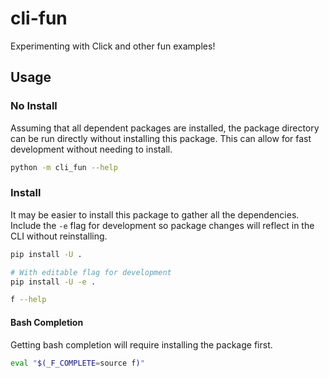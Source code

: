 # cli-fun
Experimenting with Click and other fun examples!


## Usage

### No Install

Assuming that all dependent packages are installed, the package directory can be
run directly without installing this package. This can allow for fast
development without needing to install.

```bash
python -m cli_fun --help
```


### Install

It may be easier to install this package to gather all the dependencies. Include
the `-e` flag for development so package changes will reflect in the CLI without
reinstalling.

```bash
pip install -U .

# With editable flag for development
pip install -U -e .

f --help
```


#### Bash Completion

Getting bash completion will require installing the package first.

```bash
eval "$(_F_COMPLETE=source f)"
```
